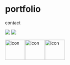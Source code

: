 # portfolio

contact

![](https://img.shields.io/badge/Gmail-D14836?style=for-the-badge&logo=gmail&logoColor=white)
![](https://img.shields.io/badge/GitHub-100000?style=for-the-badge&logo=github&logoColor=white)


<div style="display: flex; align-items: flex-start;"><img src="https://techstack-generator.vercel.app/github-icon.svg" alt="icon" width="65" height="65" /><img src="https://techstack-generator.vercel.app/java-icon.svg" alt="icon" width="65" height="65" /><img src="https://techstack-generator.vercel.app/mysql-icon.svg" alt="icon" width="65" height="65" /></div>
